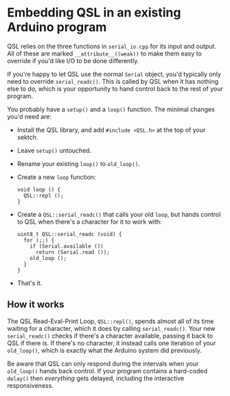Embedding QSL in an existing Arduino program
============================================

QSL relies on the three functions in `serial_io.cpp` for its input and
output.  All of these are marked `__attribute__((weak))` to make them
easy to override if you'd like I/O to be done differently.

If you're happy to let QSL use the normal `Serial` object, you'd
typically only need to override `serial_readc()`.  This is called by
QSL when it has nothing else to do, which is your opportunity to hand
control back to the rest of your program.

You probably have a `setup()` and a `loop()` function.  The minimal
changes you'd need are:

-   Install the QSL library, and add `#include <QSL.h>` at the top of
    your sektch.

-   Leave `setup()` untouched.

-   Rename your existing `loop()` to `old_loop()`.

-   Create a new `loop` function:

        void loop () {
          QSL::repl ();
        }

-   Create a `QSL::serial_readc()` that calls your old `loop`, but
    hands control to QSL when there's a character for it to work with:

        uint8_t QSL::serial_readc (void) {
          for (;;) {
            if (Serial.available ())
              return (Serial.read ());
            old_loop ();
          }
        }

-   That's it.


How it works
------------

The QSL Read-Eval-Print Loop, `QSL::repl()`, spends almost all of its
time waiting for a character, which it does by calling
`serial_readc()`.  Your new `serial_readc()` checks if there's a
character available, passing it back to QSL if there is.  If there's
no character, it instead calls one iteration of your `old_loop()`,
which is exactly what the Arduino system did previously.

Be aware that QSL can only respond during the intervals when your
`old_loop()` hands back control.  If your program contains a
hard-coded `delay()` then _everything_ gets delayed, including the
interactive responsiveness.

